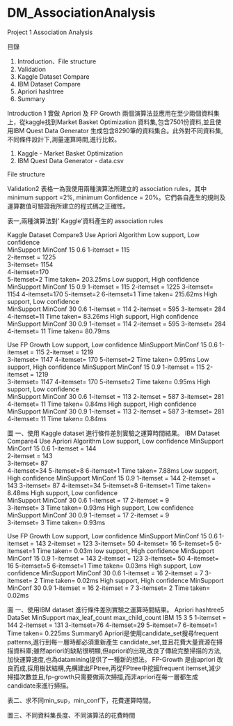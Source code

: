 # DM_AssociationAnalysis

Project 1
Association Analysis









目錄
1.	Introduction、File structure
2.	Validation
3.	Kaggle Dataset Compare 
4.	IBM Dataset Compare
5.	Apriori hashtree
6.	Summary







Introduction 1
實做 Apriori 及 FP Growth 兩個演算法並應用在至少兩個資料集上，從kaggle找到Market Basket Optimization 資料集,包含7501份資料,並且使用IBM Quest Data Generator 生成包含8290筆的資料集合。此外對不同資料集,不同條件設計下,測量運算時間,進行比較。
1.	Kaggle  - Market Basket Optimization
2. 	IBM Quest Data Generator  - data.csv
 
File structure
 
Validation2
表格一為我使用兩種演算法所建立的 association rules，其中 minimum support =2%, minimum Confidence = 20%。它們各自產生的規則及運算數值可驗證我所建立的程式碼之正確性。
 
表一,兩種演算法對’ Kaggle’資料產生的 association rules

Kaggle Dataset Compare3
Use Apriori Algorithm
Low support,
Low confidence  
MinSupport	MinConf
15	0.6
1-itemset = 115    
2-itemset = 1225  
3-itemset= 1154  
4-itemset=170  
5-itemset=2
Time taken= 203.25ms 
	Low support,
High confidence   
MinSupport	MinConf
15	0.9
1-itemset = 115 
2-itemset = 1225 
3-itemset= 1154 
4-itemset=170 
5-itemset=2
6-itemset=1
Time taken= 215.62ms
High support, 
Low confidence  
MinSupport	MinConf
30	0.6
1-itemset = 114
2-itemset = 595	
3-itemset= 284
4-itemset=11
Time taken= 83.26ms	High support,
High confidence 
MinSupport	MinConf
30	0.9
1-itemset = 114
2-itemset = 595	
3-itemset= 284
4-itemset= 11
Time taken= 80.79ms
 
Use FP Growth
Low support, 
Low confidence 
MinSupport	MinConf
15	0.6
1-itemset = 115
2-itemset = 1219	
3-itemset= 1147
4-itemset= 170
5-itemset=2
Time taken= 0.95ms	Low support, 
High confidence 
MinSupport	MinConf
15	0.9
1-itemset = 115
2-itemset = 1219	
3-itemset= 1147
4-itemset= 170
5-itemset=2
Time taken= 0.95ms 
High support, 
Low confidence  
MinSupport	MinConf
30	0.6
1-itemset = 113
2-itemset = 587
3-itemset= 281
4-itemset= 11
Time taken= 0.84ms 	High support, 
High confidence  
MinSupport	MinConf
30	0.9
1-itemset = 113
2-itemset = 587
3-itemset= 281
4-itemset= 11
Time taken= 0.84ms 
 
圖 一、使用 Kaggle dataset 進行條件差別實驗之運算時間結果。
IBM Dataset Compare4
Use Apriori Algorithm
Low support, 
Low confidence 
MinSupport	MinConf
15	0.6
1-itemset = 144  
2-itemset = 143  
3-itemset= 87  
4-itemset=34 
5-itemset=8
6-itemset=1
Time taken= 7.88ms 	Low support, 
High confidence
MinSupport	MinConf
15	0.9
1-itemset = 144
2-itemset = 143
3-itemset= 87
4-itemset=34 
5-itemset=8
6-itemset=1
Time taken= 8.48ms 
High support, 
Low confidence  
MinSupport	MinConf
30	0.6
1-itemset = 17
2-itemset = 9	
3-itemset= 3
Time taken= 0.93ms 	High support, 
Low confidence
MinSupport	MinConf
30	0.9
1-itemset = 17
2-itemset = 9	
3-itemset= 3
Time taken= 0.93ms 
 
Use FP Growth
Low support, 
Low confidence 
MinSupport	MinConf
15	0.6
1-itemset = 143
2-itemset = 123
3-itemset= 50
4-itemset= 16
5-itemset=5
6-itemset=1
Time taken= 0.03m	low support, 
High confidence 
MinSupport	MinConf
15	0.9
1-itemset = 143
2-itemset = 123
3-itemset= 50
4-itemset= 16
5-itemset=5
6-itemset=1
Time taken= 0.03ms
High support, 
Low confidence 
MinSupport	MinConf
30	0.6
1-itemset = 16
2-itemset = 7
3-itemset= 2
Time taken= 0.02ms 	High support, 
High confidence
MinSupport	MinConf
30	0.9
1-itemset = 16
2-itemset = 7
3-itemset= 2
Time taken= 0.02ms
 
圖 一、使用IBM dataset 進行條件差別實驗之運算時間結果。
Apriori hashtree5
DataSet	MinSupport	max_leaf_count	max_child_count
IBM 	15	3	5
1-itemset = 144
2-itemset = 131	
3-itemset=76
4-itemset=29
5-itemset=7
6-itemset=1
Time taken= 0.225ms 
Summary6
Apriori是使用candidate_set搜尋frequent patterns,進行到每一層時都必須重新產生 candidate_set,並且花費大量資源在掃描資料庫;雖然apriori的缺點很明顯,但apriori的出現,改良了傳統完整掃描的方法,加快運算速度,也為datamining提供了一種新的想法。
FP-Growth 是由apriori 改良而成,採用樹狀結構,先構建出FPtree,再從FPtree中挖掘frequent itemset,減少掃描次數並且,fp-growth只需要做兩次掃描,而非apriori在每一層都生成candidate來進行掃描。 
 
表二、求不同min_sup，min_conf下，花費運算時間。
 
圖三、不同資料集長度、不同演算法的花費時間
